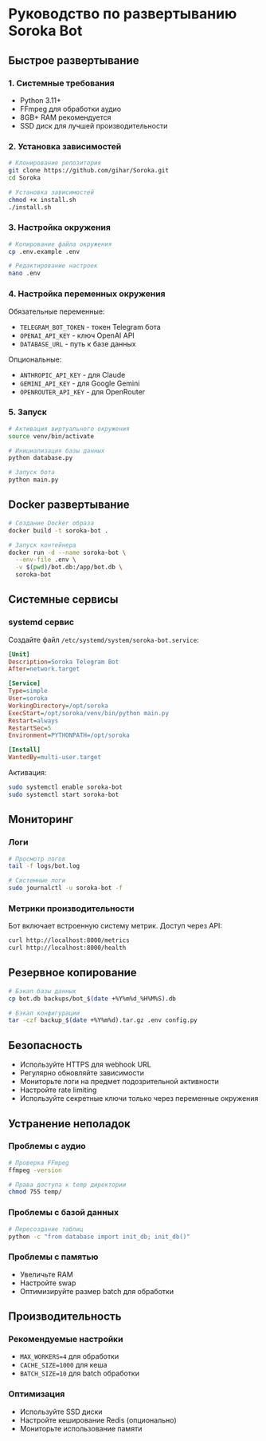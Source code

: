 # Руководство по развертыванию Soroka Bot

## Быстрое развертывание

### 1. Системные требования

- Python 3.11+
- FFmpeg для обработки аудио
- 8GB+ RAM рекомендуется
- SSD диск для лучшей производительности

### 2. Установка зависимостей

```bash
# Клонирование репозитория
git clone https://github.com/gihar/Soroka.git
cd Soroka

# Установка зависимостей
chmod +x install.sh
./install.sh
```

### 3. Настройка окружения

```bash
# Копирование файла окружения
cp .env.example .env

# Редактирование настроек
nano .env
```

### 4. Настройка переменных окружения

Обязательные переменные:
- `TELEGRAM_BOT_TOKEN` - токен Telegram бота
- `OPENAI_API_KEY` - ключ OpenAI API
- `DATABASE_URL` - путь к базе данных

Опциональные:
- `ANTHROPIC_API_KEY` - для Claude
- `GEMINI_API_KEY` - для Google Gemini
- `OPENROUTER_API_KEY` - для OpenRouter

### 5. Запуск

```bash
# Активация виртуального окружения
source venv/bin/activate

# Инициализация базы данных
python database.py

# Запуск бота
python main.py
```

## Docker развертывание

```bash
# Создание Docker образа
docker build -t soroka-bot .

# Запуск контейнера
docker run -d --name soroka-bot \
  --env-file .env \
  -v $(pwd)/bot.db:/app/bot.db \
  soroka-bot
```

## Системные сервисы

### systemd сервис

Создайте файл `/etc/systemd/system/soroka-bot.service`:

```ini
[Unit]
Description=Soroka Telegram Bot
After=network.target

[Service]
Type=simple
User=soroka
WorkingDirectory=/opt/soroka
ExecStart=/opt/soroka/venv/bin/python main.py
Restart=always
RestartSec=5
Environment=PYTHONPATH=/opt/soroka

[Install]
WantedBy=multi-user.target
```

Активация:
```bash
sudo systemctl enable soroka-bot
sudo systemctl start soroka-bot
```

## Мониторинг

### Логи
```bash
# Просмотр логов
tail -f logs/bot.log

# Системные логи
sudo journalctl -u soroka-bot -f
```

### Метрики производительности
Бот включает встроенную систему метрик. Доступ через API:
```bash
curl http://localhost:8000/metrics
curl http://localhost:8000/health
```

## Резервное копирование

```bash
# Бэкап базы данных
cp bot.db backups/bot_$(date +%Y%m%d_%H%M%S).db

# Бэкап конфигурации
tar -czf backup_$(date +%Y%m%d).tar.gz .env config.py
```

## Безопасность

- Используйте HTTPS для webhook URL
- Регулярно обновляйте зависимости
- Мониторьте логи на предмет подозрительной активности
- Настройте rate limiting
- Используйте секретные ключи только через переменные окружения

## Устранение неполадок

### Проблемы с аудио
```bash
# Проверка FFmpeg
ffmpeg -version

# Права доступа к temp директории
chmod 755 temp/
```

### Проблемы с базой данных
```bash
# Пересоздание таблиц
python -c "from database import init_db; init_db()"
```

### Проблемы с памятью
- Увеличьте RAM
- Настройте swap
- Оптимизируйте размер batch для обработки

## Производительность

### Рекомендуемые настройки
- `MAX_WORKERS=4` для обработки
- `CACHE_SIZE=1000` для кеша
- `BATCH_SIZE=10` для batch обработки

### Оптимизация
- Используйте SSD диски
- Настройте кеширование Redis (опционально)
- Мониторьте использование памяти
